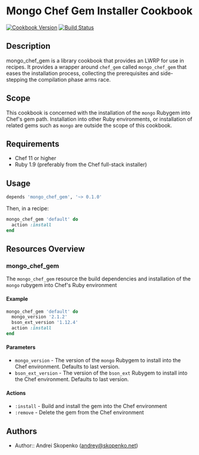 Mongo Chef Gem Installer Cookbook
==================================
[![Cookbook Version](https://img.shields.io/cookbook/v/mongo_chef_gem.svg)](https://supermarket.chef.io/cookbooks/mongo_chef_gem)
[![Build Status](https://secure.travis-ci.org/parallels-cookbooks/mongo_chef_gem.png?branch=master)](http://travis-ci.org/parallels-cookbooks/mongo_chef_gem)

Description
-----
mongo_chef_gem is a library cookbook that provides an LWRP for use
in recipes. It provides a wrapper around `chef_gem` called
`mongo_chef_gem` that eases the installation process, collecting the
prerequisites and side-stepping the compilation phase arms race.

Scope
-----
This cookbook is concerned with the installation of the `mongo`
Rubygem into Chef's gem path. Installation into other Ruby
environments, or installation of related gems such as `mongo` are
outside the scope of this cookbook.

Requirements
------------
* Chef 11 or higher
* Ruby 1.9 (preferably from the Chef full-stack installer)

Usage
-----
```ruby
depends 'mongo_chef_gem', '~> 0.1.0'
```

Then, in a recipe:

```ruby
mongo_chef_gem 'default' do
  action :install
end
```

Resources Overview
------------------
### mongo_chef_gem

The `mongo_chef_gem` resource the build dependencies and installation
of the `mongo` rubygem into Chef's Ruby environment

#### Example
```ruby
mongo_chef_gem 'default' do
  mongo_version '2.1.2'
  bson_ext_version '1.12.4'
  action :install
end
```
#### Parameters
- `mongo_version` - The version of the `mongo` Rubygem to install into
  the Chef environment. Defaults to last version.
- `bson_ext_version` - The version of the `bson_ext` Rubygem to install into
  the Chef environment. Defaults to last version.

#### Actions
- `:install` - Build and install the gem into the Chef environment
- `:remove` - Delete the gem from the Chef environment

Authors
-------
- Author:: Andrei Skopenko (<andrey@skopenko.net>)
